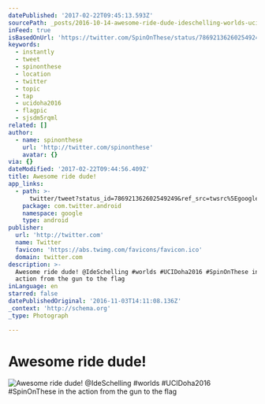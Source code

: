 ```yaml
---
datePublished: '2017-02-22T09:45:13.593Z'
sourcePath: _posts/2016-10-14-awesome-ride-dude-ideschelling-worlds-ucidoha2016-spino.md
inFeed: true
isBasedOnUrl: 'https://twitter.com/SpinOnThese/status/786921362602549249'
keywords:
  - instantly
  - tweet
  - spinonthese
  - location
  - twitter
  - topic
  - tap
  - ucidoha2016
  - flagpic
  - sjsdm5rqml
related: []
author:
  - name: spinonthese
    url: 'http://twitter.com/spinonthese'
    avatar: {}
via: {}
dateModified: '2017-02-22T09:44:56.409Z'
title: Awesome ride dude!
app_links:
  - path: >-
      twitter/tweet?status_id=786921362602549249&ref_src=twsrc%5Egoogle%7Ctwcamp%5Eandroidseo%7Ctwgr%5Estatus%7Ctwterm%5E786921362602549249
    package: com.twitter.android
    namespace: google
    type: android
publisher:
  url: 'http://twitter.com'
  name: Twitter
  favicon: 'https://abs.twimg.com/favicons/favicon.ico'
  domain: twitter.com
description: >-
  Awesome ride dude! @IdeSchelling #worlds #UCIDoha2016 #SpinOnThese in the
  action from the gun to the flag
inLanguage: en
starred: false
datePublishedOriginal: '2016-11-03T14:11:08.136Z'
_context: 'http://schema.org'
_type: Photograph

---
```

# Awesome ride dude!
![Awesome ride dude! @IdeSchelling #worlds #UCIDoha2016 #SpinOnThese in the action from the gun to the flag](https://s3-us-west-2.amazonaws.com/the-grid-img/p/e460044b4181f019fce3d9d8a10c17851fc4745b.jpg)